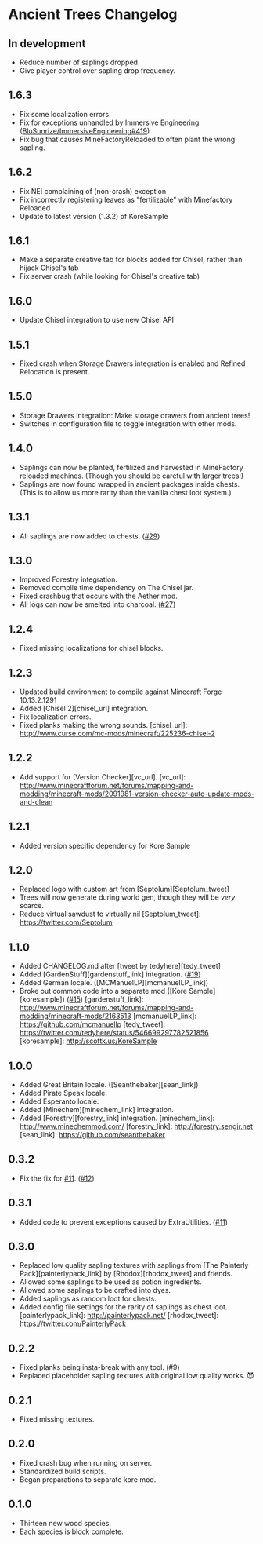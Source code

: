 # Ancient Trees Changelog

## In development
- Reduce number of saplings dropped.
- Give player control over sapling drop frequency.

## 1.6.3
- Fix some localization errors.
- Fix for exceptions unhandled by Immersive Engineering ([BluSunrize/ImmersiveEngineering#419](/BluSunrize/ImmersiveEngineering/issues/419))
- Fix bug that causes MineFactoryReloaded to often plant the wrong sapling.

## 1.6.2
- Fix NEI complaining of (non-crash) exception
- Fix incorrectly registering leaves as "fertilizable" with Minefactory Reloaded
- Update to latest version (1.3.2) of KoreSample

## 1.6.1
- Make a separate creative tab for blocks added for Chisel, rather than hijack Chisel's tab
- Fix server crash (while looking for Chisel's creative tab)

## 1.6.0
- Update Chisel integration to use new Chisel API

## 1.5.1
- Fixed crash when Storage Drawers integration is enabled and Refined Relocation is present.

## 1.5.0
- Storage Drawers Integration: Make storage drawers from ancient trees!
- Switches in configuration file to toggle integration with other mods.

## 1.4.0
- Saplings can now be planted, fertilized and harvested in MineFactory reloaded machines. (Though you should
  be careful with larger trees!)
- Saplings are now found wrapped in ancient packages inside chests. (This is to allow us more rarity than the
  vanilla chest loot system.)

## 1.3.1
- All saplings are now added to chests.  ([#29](/MinecraftModArchive/Dendrology/issues/29))

## 1.3.0
- Improved Forestry integration.
- Removed compile time dependency on The Chisel jar.
- Fixed crashbug that occurs with the Aether mod.
- All logs can now be smelted into charcoal.  ([#27](/MinecraftModArchive/Dendrology/issues/27))

## 1.2.4
- Fixed missing localizations for chisel blocks.

## 1.2.3
- Updated build environment to compile against Minecraft Forge 10.13.2.1291
- Added [Chisel 2][chisel_url] integration.
- Fix localization errors.
- Fixed planks making the wrong sounds.
[chisel_url]: http://www.curse.com/mc-mods/minecraft/225236-chisel-2

## 1.2.2
- Add support for [Version Checker][vc_url].
[vc_url]: http://www.minecraftforum.net/forums/mapping-and-modding/minecraft-mods/2091981-version-checker-auto-update-mods-and-clean

## 1.2.1
- Added version specific dependency for Kore Sample

## 1.2.0
- Replaced logo with custom art from [Septolum][Septolum_tweet]
- Trees will now generate during world gen, though they will be *very* scarce.
- Reduce virtual sawdust to virtually nil
[Septolum_tweet]: https://twitter.com/Septolum

## 1.1.0
- Added CHANGELOG.md after [tweet by tedyhere][tedy_tweet]
- Added [GardenStuff][gardenstuff_link] integration. ([#19](/MinecraftModArchive/Dendrology/issues/19))
- Added German locale. ([MCManuelLP][mcmanuelLP_link])
- Broke out common code into a separate mod ([Kore Sample][koresample]) ([#15](/MinecraftModArchive/Dendrology/issues/15))
[gardenstuff_link]: http://www.minecraftforum.net/forums/mapping-and-modding/minecraft-mods/2163513
[mcmanuelLP_link]: https://github.com/mcmanuellp
[tedy_tweet]: https://twitter.com/tedyhere/status/546699297782521856
[koresample]: http://scottk.us/KoreSample

## 1.0.0
- Added Great Britain locale. ([Seanthebaker][sean_link])
- Added Pirate Speak locale.
- Added Esperanto locale.
- Added [Minechem][minechem_link] integration.
- Added [Forestry][forestry_link] integration.
[minechem_link]: http://www.minechemmod.com/
[forestry_link]: http://forestry.sengir.net
[sean_link]: https://github.com/seanthebaker

## 0.3.2
- Fix the fix for [#11](/MinecraftModArchive/Dendrology/issues/11). ([#12](/MinecraftModArchive/Dendrology/issues/12))

## 0.3.1
- Added code to prevent exceptions caused by ExtraUtilities. ([#11](/MinecraftModArchive/Dendrology/issues/11))

## 0.3.0
- Replaced low quality sapling textures with saplings from [The Painterly Pack][painterlypack_link] by [Rhodox][rhodox_tweet] and friends.
- Allowed some saplings to be used as potion ingredients.
- Allowed some saplings to be crafted into dyes.
- Added saplings as random loot for chests.
- Added config file settings for the rarity of saplings as chest loot.
[painterlypack_link]: http://painterlypack.net/
[rhodox_tweet]: https://twitter.com/PainterlyPack

## 0.2.2
- Fixed planks being insta-break with any tool. (#9)
- Replaced placeholder sapling textures with original low quality works. :smiling_imp:

## 0.2.1
- Fixed missing textures.

## 0.2.0
- Fixed crash bug when running on server.
- Standardized build scripts.
- Began preparations to separate kore mod.

## 0.1.0
- Thirteen new wood species.
- Each species is block complete.

